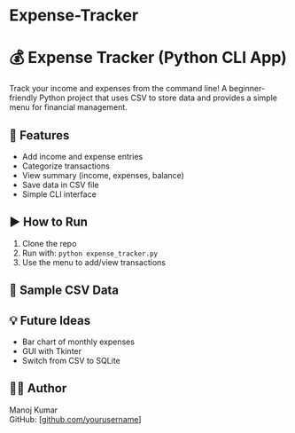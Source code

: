 # Expense-Tracker
# 💰 Expense Tracker (Python CLI App)

Track your income and expenses from the command line! A beginner-friendly Python project that uses CSV to store data and provides a simple menu for financial management.

## 📌 Features
- Add income and expense entries
- Categorize transactions
- View summary (income, expenses, balance)
- Save data in CSV file
- Simple CLI interface

## ▶️ How to Run
1. Clone the repo
2. Run with: `python expense_tracker.py`
3. Use the menu to add/view transactions

## 📄 Sample CSV Data


## 💡 Future Ideas
- Bar chart of monthly expenses
- GUI with Tkinter
- Switch from CSV to SQLite

## 👨‍💻 Author
Manoj Kumar  
GitHub: [[github.com/yourusername](https://github.com/manoj11005)]

